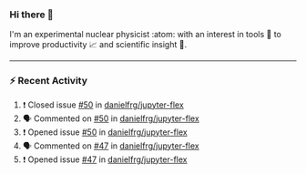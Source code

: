 ### Hi there 👋
I'm an experimental nuclear physicist :atom: with an interest in tools :wrench: to improve productivity :chart_with_upwards_trend: and scientific insight :telescope:.
<!--
**agoose77/agoose77** is a ✨ _special_ ✨ repository because its `README.md` (this file) appears on your GitHub profile.

Here are some ideas to get you started:

- 🔭 I’m currently working on ...
- 🌱 I’m currently learning ...
- 👯 I’m looking to collaborate on ...
- 🤔 I’m looking for help with ...
- 💬 Ask me about ...
- 📫 How to reach me: ...
- 😄 Pronouns: ...
- ⚡ Fun fact: ...
-->

---
### :zap: Recent Activity
<!--START_SECTION:activity-->
1. ❗️ Closed issue [#50](https://github.com//danielfrg/jupyter-flex/issues/50) in [danielfrg/jupyter-flex](https://github.com//danielfrg/jupyter-flex)
2. 🗣 Commented on [#50](https://github.com//danielfrg/jupyter-flex/issues/50) in [danielfrg/jupyter-flex](https://github.com//danielfrg/jupyter-flex)
3. ❗️ Opened issue [#50](https://github.com//danielfrg/jupyter-flex/issues/50) in [danielfrg/jupyter-flex](https://github.com//danielfrg/jupyter-flex)
4. 🗣 Commented on [#47](https://github.com//danielfrg/jupyter-flex/issues/47) in [danielfrg/jupyter-flex](https://github.com//danielfrg/jupyter-flex)
5. ❗️ Opened issue [#47](https://github.com//danielfrg/jupyter-flex/issues/47) in [danielfrg/jupyter-flex](https://github.com//danielfrg/jupyter-flex)
<!--END_SECTION:activity-->
